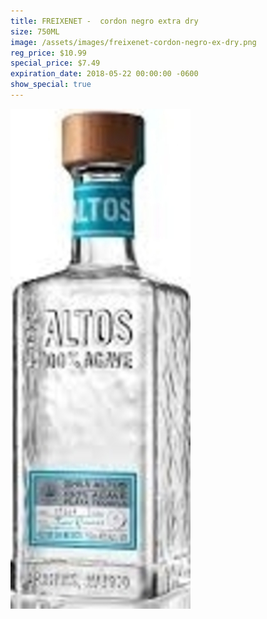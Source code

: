 ```yaml
---
title: FREIXENET -  cordon negro extra dry
size: 750ML
image: /assets/images/freixenet-cordon-negro-ex-dry.png
reg_price: $10.99
special_price: $7.49
expiration_date: 2018-05-22 00:00:00 -0600
show_special: true
---
```


![](/assets/images/versions/olmeca-2-1---x----288-800x---.jpg)